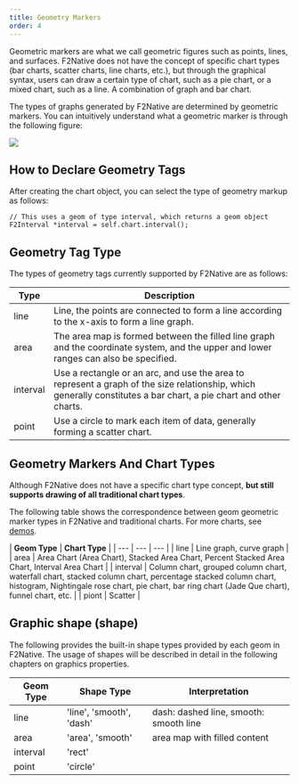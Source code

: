 ```yaml
---
title: Geometry Markers
order: 4
---
```


Geometric markers are what we call geometric figures such as points, lines, and surfaces. F2Native does not have the concept of specific chart types (bar charts, scatter charts, line charts, etc.), but through the graphical syntax, users can draw a certain type of chart, such as a pie chart, or a mixed chart, such as a line. A combination of graph and bar chart.

The types of graphs generated by F2Native are determined by geometric markers. You can intuitively understand what a geometric marker is through the following figure:

![](https://gw.alipayobjects.com/zos/rmsportal/ffXoDNzwnXNHoaxtjbfY.png#width=)

## How to Declare Geometry Tags

After creating the chart object, you can select the type of geometry markup as follows:

````
// This uses a geom of type interval, which returns a geom object
F2Interval *interval = self.chart.interval();
````

## Geometry Tag Type

The types of geometry tags currently supported by F2Native are as follows:

| **Type** | **Description** |
| --- | --- |
| line | Line, the points are connected to form a line according to the x-axis to form a line graph. |
| area | The area map is formed between the filled line graph and the coordinate system, and the upper and lower ranges can also be specified. |
| interval | Use a rectangle or an arc, and use the area to represent a graph of the size relationship, which generally constitutes a bar chart, a pie chart and other charts. |
| point | Use a circle to mark each item of data, generally forming a scatter chart. |


## Geometry Markers And Chart Types

Although F2Native does not have a specific chart type concept, **but still supports drawing of all traditional chart types**.

The following table shows the correspondence between geom geometric marker types in F2Native and traditional charts. For more charts, see [demos](/zh/examples).

| **Geom Type** | **Chart Type** |
| --- | --- | --- |
| line | Line graph, curve graph |
| area | Area Chart (Area Chart), Stacked Area Chart, Percent Stacked Area Chart, Interval Area Chart |
| interval | Column chart, grouped column chart, waterfall chart, stacked column chart, percentage stacked column chart, histogram, Nightingale rose chart, pie chart, bar ring chart (Jade Que chart), funnel chart, etc. |
| piont | Scatter |


## Graphic shape (shape)

The following provides the built-in shape types provided by each geom in F2Native. The usage of shapes will be described in detail in the following chapters on graphics properties.

| **Geom Type** | **Shape Type** | **Interpretation** |
| --- | --- | --- |
| line | 'line', 'smooth', 'dash' | dash: dashed line, smooth: smooth line |
| area | 'area', 'smooth' | area map with filled content |
| interval | 'rect' | |
| point | 'circle' | |